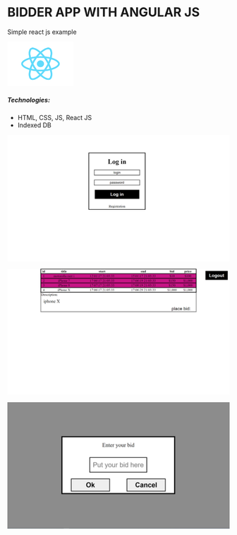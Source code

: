 # BIDDER APP WITH ANGULAR JS

Simple react js example

<img src="images/react.png" alt="react" width="150" height="100"/>

##### Technologies:
* HTML, CSS, JS, React JS
* Indexed DB

![Welcome image](images/welcome.PNG)

![Main page](images/main.PNG)

![Main page](images/modal.PNG)
